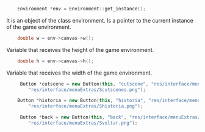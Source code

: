 ```c++
	Environment *env = Environment::get_instance();
```
It is an object of the class environment. Is a pointer to the current instance of the game environment.

```c++
	double w = env->canvas->w();
```
Variable that receives the height of the game environment.

```c++
	double h = env->canvas->h();
```
Variable that receives the width of the game environment.

```c++
	 Button *cutscene = new Button(this, "cutscene", "res/interface/menuExtras/cutscenes.png",
        "res/interface/menuExtras/Scutscenes.png");	
```


```c++
	Button *historia = new Button(this, "historia", "res/interface/menuExtras/historia.png",
        "res/interface/menuExtras/Shistoria.png");
```

```c++
	 Button *back = new Button(this, "back", "res/interface/menuExtras/voltar.png",
        "res/interface/menuExtras/Svoltar.png");
```
